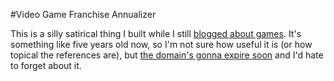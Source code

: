 #Video Game Franchise Annualizer  

This is a silly satirical thing I built while I still [blogged about games](http://www.siliconsasquatch.com/). It's something like five years old now, so I'm not sure how useful it is (or how topical the references are), but [the domain's gonna expire soon](http://videogameannualizer.com/) and I'd hate to forget about it.